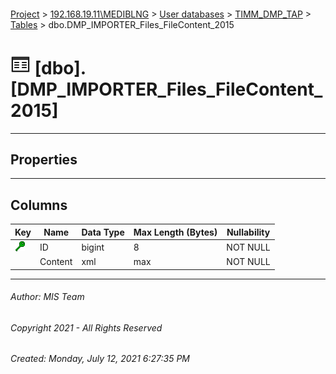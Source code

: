 #### 

[Project](../../../../index.md) > [192.168.19.11\\MEDIBLNG](../../../index.md) > [User databases](../../index.md) > [TIMM_DMP_TAP](../index.md) > [Tables](Tables.md) > dbo.DMP_IMPORTER_Files_FileContent_2015

# ![Tables](../../../../Images/Table32.png) [dbo].[DMP_IMPORTER_Files_FileContent_2015]

---

## <a name="#properties"></a>Properties



---

## <a name="#columns"></a>Columns

| Key | Name | Data Type | Max Length (Bytes) | Nullability |
|---|---|---|---|---|
| [![Cluster Key IX_PK_2015: ID](../../../../Images/cluster.png)](#indexes) | ID | bigint | 8 | NOT NULL |
|  | Content | xml | max | NOT NULL |


---

###### Author:  MIS Team

###### Copyright 2021 - All Rights Reserved

###### Created: Monday, July 12, 2021 6:27:35 PM


